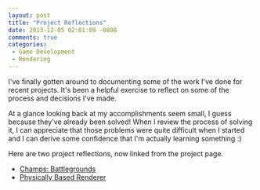 ```yaml
---
layout: post
title: "Project Reflections"
date: 2013-12-05 02:01:09 -0800
comments: true
categories:
 - Game Development
 - Rendering
---
```


I've finally gotten around to documenting some of the work I've done for recent projects. It's been a helpful exercise to reflect on some of the process and decisions I've made.

At a glance looking back at my accomplishments seem small, I guess because they've already been solved! When I review the process of solving it, I can appreciate that those problems were quite difficult when I started and I can derive some confidence that I'm actually learning something :)

Here are two project reflections, now linked from the project page.

* [Champs: Battlegrounds](projects/champs.html)
* [Physically Based Renderer](projects/spbr.html)
